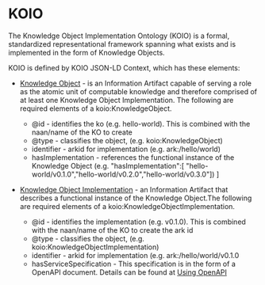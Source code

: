 # KOIO

The Knowledge Object Implementation Ontology (KOIO) is a formal, standardized representational
framework spanning what exists and is implemented in the form of Knowledge Objects.  

KOIO is defined by KOIO JSON-LD Context, which has these elements:

- [Knowledge Object](http://kgrid.org/koio/contexts/knowledgeobject.jsonld) - is an Information Artifact capable of serving a role as the atomic unit of
computable knowledge and therefore comprised of at least one Knowledge Object Implementation. The following are required elements of a koio:KnowledgeObject.  

  - @id - identifies the ko (e.g. hello-world).  This is combined with the naan/name of the KO to create
  - @type - classifies the object, (e.g. koio:KnowledgeObject)
  - identifier - arkid for implementation   (e.g. ark:/hello/world)
  - hasImplementation - references the functional instance of the Knowledge Object (e.g. "hasImplementation":[
    "hello-world/v0.1.0","hello-world/v0.2.0","hello-world/v0.3.0"])
  ]

- [Knowledge Object Implementation](http://kgrid.org/koio/contexts/implementation.jsonld) - an Information Artifact that describes a functional instance of the Knowledge Object.The following are required elements of a koio:KnowledgeObjectImplementation.  

  - @id - identifies the implementation (e.g. v0.1.0).  This is combined with the naan/name of the KO to create the ark id
  - @type - classifies the object, (e.g. koio:KnowledgeObjectImplementation)
  - identifier - arkid for implementation   (e.g. ark:/hello/world/v0.1.0
  - hasServiceSpecification - This specification is in the form of a OpenAPI document.  Details can be found at [Using OpenAPI](../openapi/overview)
